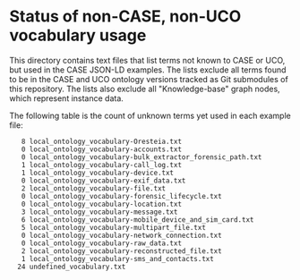 # Status of non-CASE, non-UCO vocabulary usage

This directory contains text files that list terms not known to CASE or UCO, but used in the CASE JSON-LD examples.  The lists exclude all terms found to be in the CASE and UCO ontology versions tracked as Git submodules of this repository.  The lists also exclude all "Knowledge-base" graph nodes, which represent instance data.

The following table is the count of unknown terms yet used in each example file:

```
   8 local_ontology_vocabulary-Oresteia.txt
   0 local_ontology_vocabulary-accounts.txt
   0 local_ontology_vocabulary-bulk_extractor_forensic_path.txt
   1 local_ontology_vocabulary-call_log.txt
   1 local_ontology_vocabulary-device.txt
   0 local_ontology_vocabulary-exif_data.txt
   2 local_ontology_vocabulary-file.txt
   0 local_ontology_vocabulary-forensic_lifecycle.txt
   0 local_ontology_vocabulary-location.txt
   3 local_ontology_vocabulary-message.txt
   6 local_ontology_vocabulary-mobile_device_and_sim_card.txt
   5 local_ontology_vocabulary-multipart_file.txt
   0 local_ontology_vocabulary-network_connection.txt
   0 local_ontology_vocabulary-raw_data.txt
   2 local_ontology_vocabulary-reconstructed_file.txt
   1 local_ontology_vocabulary-sms_and_contacts.txt
  24 undefined_vocabulary.txt
```
